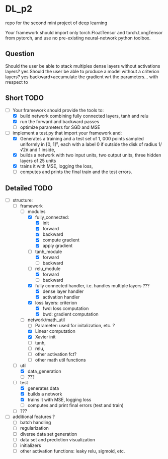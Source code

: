 # DL_p2
repo for the second mini project of deep learning

Your framework should import only torch.FloatTensor and torch.LongTensor from pytorch, and
use no pre-existing neural-network python toolbox.


## Question
Should the user be able to stack multiples dense layers without activations layers? yes
Should the user be able to produce a model without a criterion layers? yes
backward>accumulate the gradient wrt the parameters... with rrespect to

## Short TODO

- [ ] Your framework should provide the tools to:
    - [x] build network combining fully connected layers, tanh and relu
    - [x] run the forward and backward passes
    - [ ] optimize parameters for SGD and MSE
- [ ] implement a test.py that import your framework and:
    - [x] Generates a training and a test set of 1, 000 points sampled uniformly in \[0, 1\]², each with a
label 0 if outside the disk of radius 1/√2π and 1 inside,
    - [x] builds a network with two input units, two output units, three hidden layers of 25 units
    - [x] trains it with MSE, logging the loss,
    - [ ] computes and prints the final train and the test errors.

## Detailed TODO
- [ ] structure:
    - [ ] framework
        - [ ] modules
            - [x] fully_connected:
                - [x] init
                - [x] forward
                - [X] backward
                - [x] compute gradient
                - [x] apply gradient
            - [ ] tanh_module
                - [x] forward
                - [ ] backward
            - [ ] relu_module
                - [x] forward
                - [ ] backward
            - [x] fully connected handler, i.e. handles multiple layers ???
                - [x] dense layer handler
                - [x] activation handler
            - [x] loss layers: criterion
                - [x] fwd: loss computation
                - [x] bwd: gradient computation
        - [ ] network/math_util
            - [ ] Parameter: used for initalization, etc. ?
            - [x] Linear computation
            - [x] Xavier init
            - [ ] tanh,
            - [ ] relu,
            - [ ] other activation fct?
            - [ ] other math util functions
    - [ ] util
        - [x] data_generation
        - [ ] ???
    - [ ] test
        - [x] generates data
        - [x] builds a network
        - [x] trains it with MSE, logging loss
        - [ ] computes and print final errors (test and train)
    - [ ] ???
- [ ] additional features ?
    - [ ] batch handling
    - [ ] regularization
    - [ ] diverse data set generation
    - [ ] data set and prediction visualization
    - [ ] initializers
    - [ ] other activation functions: leaky relu, sigmoid, etc.